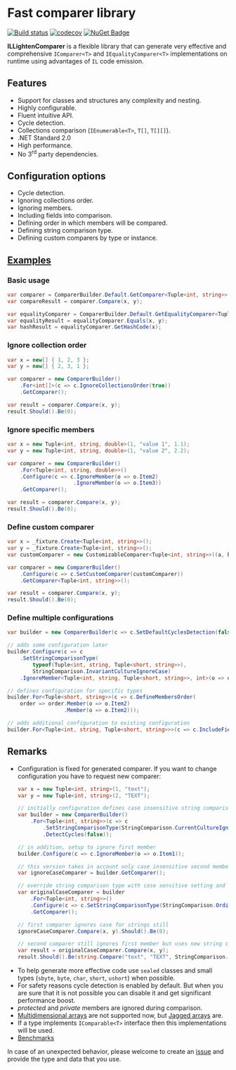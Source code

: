 # Fast comparer library

[![Build status](https://ci.appveyor.com/api/projects/status/u9qs6c5v1qbvda2b/branch/master?svg=true)](https://ci.appveyor.com/project/sgaliamov/il-lighten-comparer/branch/master)
[![codecov](https://codecov.io/gh/sgaliamov/il-lighten-comparer/graph/badge.svg)](https://codecov.io/gh/sgaliamov/il-lighten-comparer)
[![NuGet Badge](https://buildstats.info/nuget/ILLightenComparer)](https://www.nuget.org/packages/ILLightenComparer)

**ILLightenComparer** is a flexible library that can generate very effective and comprehensive `IComparer<T>` and `IEqualityComparer<T>` implementations on runtime using advantages of `IL` code emission.

## Features

* Support for classes and structures any complexity and nesting.
* Highly configurable.
* Fluent intuitive API.
* Cycle detection.
* Collections comparison (`IEnumerable<T>`, `T[]`, `T[][]`).
* .NET Standard 2.0
* High performance.
* No 3<sup>rd</sup> party dependencies.

## Configuration options

* Cycle detection.
* Ignoring collections order.
* Ignoring members.
* Including fields into comparison.
* Defining order in which members will be compared.
* Defining string comparison type.
* Defining custom comparers by type or instance.

## [Examples](https://github.com/sgaliamov/il-lighten-comparer/blob/master/src/ILLightenComparer.Tests/Examples.cs)

### Basic usage

``` csharp
var comparer = ComparerBuilder.Default.GetComparer<Tuple<int, string>>();
var compareResult = comparer.Compare(x, y);

var equalityComparer = ComparerBuilder.Default.GetEqualityComparer<Tuple<int, string>>();
var equalityResult = equalityComparer.Equals(x, y);
var hashResult = equalityComparer.GetHashCode(x);
```

### Ignore collection order

``` csharp
var x = new[] { 1, 2, 3 };
var y = new[] { 2, 3, 1 };

var comparer = new ComparerBuilder()
    .For<int[]>(c => c.IgnoreCollectionsOrder(true))
    .GetComparer();

var result = comparer.Compare(x, y);
result.Should().Be(0);
```

### Ignore specific members

``` csharp
var x = new Tuple<int, string, double>(1, "value 1", 1.1);
var y = new Tuple<int, string, double>(1, "value 2", 2.2);

var comparer = new ComparerBuilder()
    .For<Tuple<int, string, double>>()
    .Configure(c => c.IgnoreMember(o => o.Item2)
                     .IgnoreMember(o => o.Item3))
    .GetComparer();

var result = comparer.Compare(x, y);
result.Should().Be(0);
```

### Define custom comparer

``` csharp
var x = _fixture.Create<Tuple<int, string>>();
var y = _fixture.Create<Tuple<int, string>>();
var customComparer = new CustomizableComparer<Tuple<int, string>>((a, b) => 0); // makes all objects always equal

var comparer = new ComparerBuilder()
    .Configure(c => c.SetCustomComparer(customComparer))
    .GetComparer<Tuple<int, string>>();

var result = comparer.Compare(x, y);
result.Should().Be(0);
```

### Define multiple configurations

``` csharp
var builder = new ComparerBuilder(c => c.SetDefaultCyclesDetection(false)); // defines initial configuration

// adds some configuration later
builder.Configure(c => c
    .SetStringComparisonType(
        typeof(Tuple<int, string, Tuple<short, string>>),
        StringComparison.InvariantCultureIgnoreCase)
    .IgnoreMember<Tuple<int, string, Tuple<short, string>>, int>(o => o.Item1));

// defines configuration for specific types
builder.For<Tuple<short, string>>(c => c.DefineMembersOrder(
    order => order.Member(o => o.Item2)
                  .Member(o => o.Item2)));

// adds additional configuration to existing configuration
builder.For<Tuple<int, string, Tuple<short, string>>>(c => c.IncludeFields(false));
```

## Remarks

* Configuration is fixed for generated comparer. If you want to change configuration you have to request new comparer:
  ``` csharp
  var x = new Tuple<int, string>(1, "text");
  var y = new Tuple<int, string>(2, "TEXT");

  // initially configuration defines case insensitive string comparison
  var builder = new ComparerBuilder()
      .For<Tuple<int, string>>(c => c
          .SetStringComparisonType(StringComparison.CurrentCultureIgnoreCase)
          .DetectCycles(false));

  // in addition, setup to ignore first member
  builder.Configure(c => c.IgnoreMember(o => o.Item1));

  // this version takes in account only case insensitive second member
  var ignoreCaseComparer = builder.GetComparer();

  // override string comparison type with case sensitive setting and build new comparer
  var originalCaseComparer = builder
      .For<Tuple<int, string>>()
      .Configure(c => c.SetStringComparisonType(StringComparison.Ordinal))
      .GetComparer();

  // first comparer ignores case for strings still
  ignoreCaseComparer.Compare(x, y).Should().Be(0);

  // second comparer still ignores first member but uses new string comparison type
  var result = originalCaseComparer.Compare(x, y);
  result.Should().Be(string.Compare("text", "TEXT", StringComparison.Ordinal));
  ```
* To help generate more effective code use `sealed` classes and small types (`sbyte`, `byte`, `char`, `short`, `ushort`) when possible.
* For safety reasons cycle detection is enabled by default. But when you are sure that it is not possible you can disable it and get significant performance boost.
* *protected* and *private* members are ignored during comparison.
* [Multidimensional arrays](https://docs.microsoft.com/en-us/dotnet/csharp/programming-guide/arrays/multidimensional-arrays) are not supported now, but [Jagged arrays](https://docs.microsoft.com/en-us/dotnet/csharp/programming-guide/arrays/jagged-arrays) are.
* If a type implements `IComparable<T>` interface then this implementations will be used.
* [Benchmarks](https://github.com/sgaliamov/il-lighten-comparer/blob/master/docs/benchmarks.md)

In case of an unexpected behavior, please welcome to create an [issue](https://github.com/sgaliamov/il-lighten-comparer/issues/new) and provide the type and data that you use.
